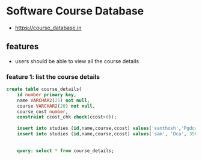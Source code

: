 # Software Course Database
* https://course_database.in
## features
* users should be able to view all the course details
### feature 1: list the course details


```sql
create table course_details(
    id number primary key,
    name VARCHAR2(25) not null,     
    course VARCHAR2(20) not null,
    course_cost number, 
    constraint ccost_chk check(ccost>0));
    
    insert into studies (id,name,course,ccost) values('santhosh','Pgdca', 45000);
    insert into studies (id,name,course,ccost) values('sam', 'Dca', 35000));
    
    
    query: select * from course_details;
```

